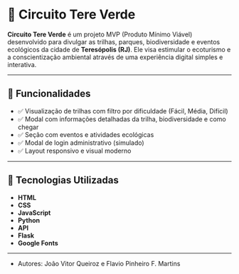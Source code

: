 
# 🌿 Circuito Tere Verde

**Circuito Tere Verde** é um projeto MVP (Produto Mínimo Viável) desenvolvido para divulgar as trilhas, parques, biodiversidade e eventos ecológicos da cidade de **Teresópolis (RJ)**. Ele visa estimular o ecoturismo e a conscientização ambiental através de uma experiência digital simples e interativa.

---

## 🚀 Funcionalidades

- ✅ Visualização de trilhas com filtro por dificuldade (Fácil, Média, Difícil)
- ✅ Modal com informações detalhadas da trilha, biodiversidade e como chegar
- ✅ Seção com eventos e atividades ecológicas
- ✅ Modal de login administrativo (simulado)
- ✅ Layout responsivo e visual moderno

---

## 🧠 Tecnologias Utilizadas

- **HTML**  
- **CSS** 
- **JavaScript**  
- **Python**
- **API**
- **Flask**
- **Google Fonts** 


---

- Autores: João Vitor Queiroz e Flavio Pinheiro F. Martins
